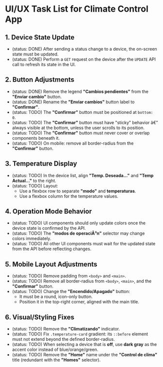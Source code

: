 ﻿# UI/UX Task List for Climate Control App

## 1. Device State Update

- (status: DONE) After sending a status change to a device, the on-screen state must be updated.
- (status: DONE) Perform a `GET` request on the device after the `UPDATE` API call to refresh its state in the UI.

## 2. Button Adjustments

- (status: DONE) Remove the legend **"Cambios pendientes"** from the **"Enviar cambio"** button.
- (status: DONE) Rename the **"Enviar cambios"** button label to **"Confirmar"**.
- (status: TODO) The **"Confirmar"** button must be positioned at `bottom: 0`.
- (status: TODO) The **"Confirmar"** button must have "sticky" behavior â€” always visible at the bottom, unless the user scrolls to its position.
- (status: TODO) The **"Confirmar"** button must never cover or overlap components beneath it.
- (status: TODO) On mobile: remove all border-radius from the **"Confirmar"** button.

## 3. Temperature Display

- (status: TODO) In the device list, align **"Temp. Deseada..."** and **"Temp Actual..."** to the right.
- (status: TODO) Layout:
  - Use a flexbox row to separate **"modo"** and **temperaturas**.
  - Use a flexbox column for the temperature values.

## 4. Operation Mode Behavior

- (status: TODO) UI components should only update colors once the device state is confirmed by the API.
- (status: TODO) The **"modos de operaciÃ³n"** selector may change colors immediately.
- (status: TODO) All other UI components must wait for the updated state from the API before reflecting changes.

## 5. Mobile Layout Adjustments

- (status: TODO) Remove padding from `<body>` and `<main>`.
- (status: TODO) Remove all border-radius from `<body>`, `<main>`, and the **"Confirmar"** button.
- (status: TODO) Change the **"Encendido/Apagado"** button:
  - It must be a round, icon-only button.
  - Position it in the top-right corner, aligned with the main title.

## 6. Visual/Styling Fixes

- (status: TODO) Remove the **"Climatizando"** indicator.
- (status: TODO) Fix `.temperature-card` gradient: its `::before` element must not extend beyond the defined border-radius.
- (status: TODO) When selecting a device that is **off**, use **dark gray** as the accent color instead of blue/orange/green.
- (status: TODO) Remove the **"Home"** name under the **"Control de clima"** title (redundant with the **"Homes"** selector).
